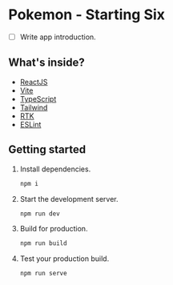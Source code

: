 # Pokemon - Starting Six

- [ ] Write app introduction.

## What's inside?

-   [ReactJS](https://reactjs.org)
-   [Vite](https://vitejs.dev)
-   [TypeScript](https://www.typescriptlang.org)
-   [Tailwind](https://tailwindcss.com/)
-   [RTK](https://redux-toolkit.js.org/)
-   [ESLint](https://eslint.org)

## Getting started

1. Install dependencies.

    ```bash
    npm i
    ```

2. Start the development server.

    ```bash
    npm run dev
    ```

3. Build for production.

    ```bash
    npm run build
    ```

4. Test your production build.

    ```bash
    npm run serve
    ```
